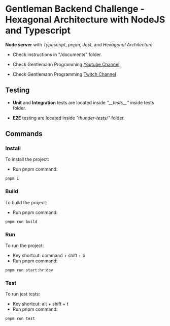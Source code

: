 # Gentleman Backend Challenge - Hexagonal Architecture with NodeJS and Typescript

**Node server** with _Typescript_, _pnpm_, _Jest_, and _Hexagonal Architecture_

- Check instructions in "/documents" folder.

- Check Gentlemann Programming [Youtube Channel](https://www.youtube.com/@GentlemanProgramming)

- Check Gentlemann Programming [Twitch Channel](https://www.twitch.tv/gentleman_programming)

## Testing

- **Unit** and **Integration** tests are located inside _"\_\_tests\_\_"_ inside tests folder.

- **E2E** testing are located inside _"thunder-tests/"_ folder.

## Commands

### Install

To install the project:

- Run pnpm command:

```shell
pnpm i
```

### Build

To build the project:

- Run pnpm command:

```shell
pnpm run build
```

### Run

To run the project:

- Key shortcut: command + shift + b
- Run pnpm command:

```shell
pnpm run start:hr:dev
```

### Test

To run jest tests:

- Key shortcut: alt + shift + t
- Run pnpm command:

```shell
pnpm run test
```

